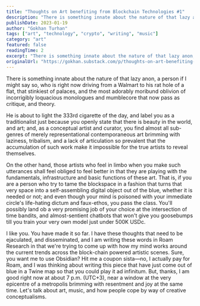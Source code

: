 ```yaml
---
title: "Thoughts on Art benefiting from Blockchain Technologies #1"
description: "There is something innate about the nature of that lazy anon, a person if I might say so, who is right now driving from a Walmart to his rat hole of a flat, that stinkiest of palaces, and the most ado..."
publishDate: 2023-01-19
author: "Gokhan Turhan"
tags: ["art", "technology", "crypto", "writing", "music"]
category: "art"
featured: false
readingTime: 2
excerpt: "There is something innate about the nature of that lazy anon, a person if I might say so, who is right now driving from a Walmart to his rat hole of a flat, that stinkiest of palaces, and the most ado..."
originalUrl: "https://gokhan.substack.com/p/thoughts-on-art-benefiting-from-blockchain"
---
```


There is something innate about the nature of that lazy anon, a person if I might say so, who is right now driving from a Walmart to his rat hole of a flat, that stinkiest of palaces, and the most adorably moribund oblivion of incorrigibly loquacious monologues and mumblecore that now pass as critique, and theory.

He is about to light the 333rd cigarette of the day, and label you as a traditionalist just because you openly state that there is beauty in the world, and art; and, as a conceptual artist and curator, you find almost all sub-genres of merely representational contemporaneous art brimming with laziness, tribalism, and a lack of articulation so prevalent that the accumulation of such work make it impossible for the true artists to reveal themselves.

On the other hand, those artists who feel in limbo when you make such utterances shall feel obliged to feel better in that they are playing with the fundamentals, infrastructure and basic functions of these art. That is, if you are a person who try to tame the blockspace in a fashion that turns that very space into a self-assembling digital object out of the blue, whether it is needed or not; and even though your mind is poisoned with your immediate circle's life-hating dictum and faux-ethos, you pass the class. You'll possibly land ob a very promising job of your choice at the intersection of time bandits, and almost-sentient chatbots that won't give you goosebumps till you train your very own model just under 500K USDc.

I like you. You have made it so far. I have these thoughts that need to be ejaculated, and disseminated, and I am writing these words in Roam Research in that we're trying to come up with how my mind works around the current trends across the block-chain powered artistic scenes. Sure, you want me to use Obsidian? Hit me a coupon sista—no, I actually pay for Roam, and I was thinking about writing this piece that have just come out of blue in a Twine map so that you could play it ad infinitum. But, thanks, I am good right now at about 7 p.m. (UTC+3), near a window at the very epicentre of a metropolis brimming with resentment and joy at the same time. Let's talk about art, music, and how people cope by way of creative conceptualisms.